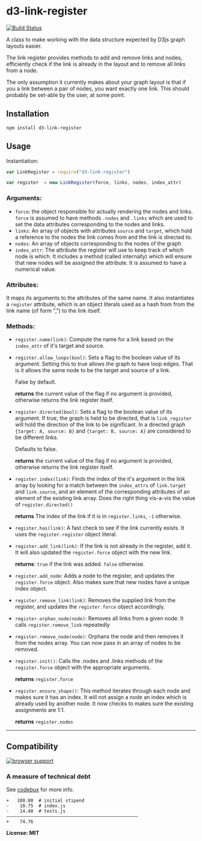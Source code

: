 d3-link-register
================

[![Build Status](https://secure.travis-ci.org/AWinterman/d3-link-register.png)](http://travis-ci.org/AWinterman/d3-link-register) 

A class to make working with the data structure expected by D3js graph layouts easier.


The link register provides methods to add and remove links and nodes,
efficiently check if the link is already in the layout and to remove all
links from a node.

The only assumption it currently makes about your graph layout is that if you a
link between a pair of nodes, you want exactly one link. This should probably
be set-able by the user, at some point.

## Installation ##

`npm install d3-link-register`

## Usage ##

Instantiation:

```js
var LinkRegister = require("d3-link-register")

var register  = new LinkRegister(force, links, nodes, index_attr)
```

### Arguments:
- `force`: the object responsible for actually rendering the nodes and links.
  `force` is assumed to have methods `.nodes` and `.links` which are used to set the data
  attributes corresponding to the nodes and links.
- `links`:  An array of objects with attributes `source` and `target`,
  which hold a reference to the nodes the link comes from and the link is
  directed to.
- `nodes`: An array of objects corresponding to the nodes of the graph
- `index_attr`: The attribute the register will use to keep track of which node
  is which. It includes a method (called internally) which will ensure that new
  nodes will be assigned the attribute. It is assumed to have a numerical
  value.

### Attributes:

It maps its arguments to the attributes of the same name. It also instantiates
a `register` attribute, which is an object literals used as a hash from from
the link name (of form "<target>,<source>") to the link itself.

### Methods:

- `register.name(link)`: Compute the name for a link based on the `index_attr` of it's target and source.

- `register.allow_loops(bool)`: Sets a flag to the boolean value of its
  argument.  Setting this to true allows the graph to have loop edges. That is
  it allows the same node to be the target and source of a link. 
  
  False by default.

  **returns** the current value of the flag if no argument is provided,
  otherwise returns the link register itself.

- `register.directed(bool)`: Sets a flag to the boolean value of its argument.
  If true, the graph is held to be directed, that is `link_register` will hold
  the direction of the link to be significant. In a directed graph `{target: A, source: B}` and
  `{target: B, source: A}` are considered to be different links. 
  
  Defaults to false.

  **returns** the current value of the flag if no argument is provided,
  otherwise returns the link register itself.

- `register.index(link)`: Finds the index of the it's argument in the link array by
  looking for a match between the `index_attrs` of `link.target` and
  `link.source`, and an element of the corresponding attributes of an element
  of the existing link array. Does the right thing vis-a-vis the value of
  `register.directed()`
    
  **returns** The index of the link if it is in `register.links`, `-1`
  otherwise.

- `register.has(link)`: A fast check to see if the link currently exists. It
  uses the `register.register` object literal.

- `register.add_link(link)`: If the link is not already in the register, add
  it. It will also updated the `register.force` object with the new link.

  **returns**: `true` if the link was added. `false` otherwise.

- `register.add_node`: Adds a node to the register, and updates the
  `register.force` object. Also makes sure that new nodes have a unique index
   object.

- `register.remove_link(link)`: Removes the supplied link from the register,
  and updates the `register.force` object accordingly. 

- `register.orphan_node(node)`: Removes all links from a given node.  It calls
  `register.remove_link` repeatedly

- `register.remove_node(node)`: Orphans the node and then removes it from the
  nodes array. You can now pass in an array of nodes to be removed.

- `register.init()`: Calls the .nodes and .links methods of the
  `register.force` object with the appropriate arguments. 
  
  **returns** `register.force`

- `register.ensure_shape()`: This method iterates through each node and makes
  sure it has an index. It will not assign a node an index which is already
  used by another node. It now  checks to makes sure the existing
  assignments are 1:1.

  **returns** `register.nodes`

----------

## Compatibility ##

[![browser support](https://ci.testling.com/AWinterman/d3-link-register.png)](https://ci.testling.com/AWinterman/d3-link-register)

### A measure of technical debt ###
See [codebux](https://github.com/substack/codebux) for more info.

    +   100.00  # initial stipend
    -    10.75  # index.js
    -    14.48  # tests.js
    —————————————————————————————————————————————————
    +    74.76



**License: MIT**
